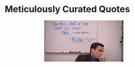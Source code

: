 # Meticulously Curated Quotes

<center><img src="/resources/mscott_quote.jpg" width="50%" and height="50%"></center>

